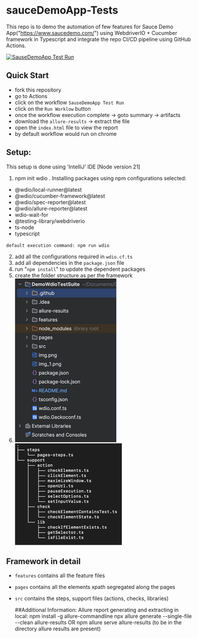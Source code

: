 # sauceDemoApp-Tests

This repo is to demo the automation of few features for Sauce Demo App("https://www.saucedemo.com/")
using WebdriverIO + Cucumber framework in Typescript and integrate the repo CI/CD pipeline using GitHub Actions.

[![SauseDemoApp Test Run](https://github.com/alekyasdet/DemoWdioTestSuite/actions/workflows/regressionTest.yml/badge.svg)](https://github.com/alekyasdet/DemoWdioTestSuite/actions/workflows/regressionTest.yml)

## Quick Start

- fork this repository
- go to Actions
- click on the workflow `SauseDemoApp Test Run`
- click on the `Run Worklow` button
- once the workflow execution complete -> goto summary -> artifacts
- download the `allure-results` -> extract the file
- open the `index.html` file to view the report
- by default workflow would run on chrome

## Setup:

This setup is done using 'IntelliJ' IDE
[Node version 21]

1. npm init wdio .
   Installing packages using npm
   configurations selected:

- @wdio/local-runner@latest
- @wdio/cucumber-framework@latest
- @wdio/spec-reporter@latest
- @wdio/allure-reporter@latest
- wdio-wait-for
- @testing-library/webdriverio
- ts-node
- typescript

`default execution command: npm run wdio`

2. add all the configurations required in `wdio.cf.ts`
3. add all dependencies in the `package.json` file
4. run "`npm install`" to update the dependent packages
5. create the folder structure as per the framework
6. ![img_2.png](img_2.png)![img.png](img.png)

## Framework in detail

- `features` contains all the feature files
- `pages` contains all the elements xpath segregated along the pages
- `src` contains the steps, support files (actions, checks, libraries)

  ##Additional Information:
  Allure report generating and extracting in local:
  npm install -g allure-commandline
  npx allure generate --single-file --clean allure-results
  OR
  npm allure serve allure-results  (to be in the directory allure results are present)
